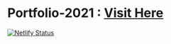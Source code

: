 
# Portfolio-2021 : <a target="_blank" href="https://petya-angelova.netlify.app">Visit Here </a>

[![Netlify Status](https://api.netlify.com/api/v1/badges/86ca7c2f-5a58-42f4-87fc-18573a3a2fb3/deploy-status)](https://app.netlify.com/sites/petya-angelova/deploys)


